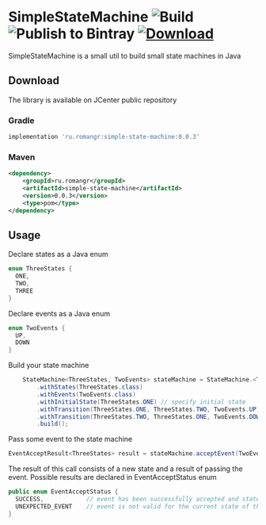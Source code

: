 # SimpleStateMachine ![Build](https://github.com/romangr/SimpleStateMachine/workflows/Build/badge.svg) ![Publish to Bintray](https://github.com/romangr/SimpleStateMachine/workflows/Publish%20to%20Bintray/badge.svg?branch=master&event=release) [ ![Download](https://api.bintray.com/packages/romangr/java-libs/simple-state-machine/images/download.svg?version=0.0.2.1) ](https://bintray.com/romangr/java-libs/simple-state-machine/0.0.3/link)

SimpleStateMachine is a small util to build small state machines in Java

## Download
The library is available on JCenter public repository

### Gradle
```groovy
implementation 'ru.romangr:simple-state-machine:0.0.3'
```

### Maven
```xml
<dependency>
	<groupId>ru.romangr</groupId>
	<artifactId>simple-state-machine</artifactId>
	<version>0.0.3</version>
	<type>pom</type>
</dependency>
```


## Usage

Declare states as a Java enum
```java
enum ThreeStates {
  ONE,
  TWO,
  THREE
}
```

Declare events as a Java enum
```java
enum TwoEvents {
  UP,
  DOWN
}
```

Build your state machine
```java
    StateMachine<ThreeStates, TwoEvents> stateMachine = StateMachine.<ThreeStates, TwoEvents>builder()
        .withStates(ThreeStates.class)                                      // specify a list valid states
        .withEvents(TwoEvents.class)                                        // specify a list valid events
        .withInitialState(ThreeStates.ONE) // specify initial state         // specify an initial state
        .withTransition(ThreeStates.ONE, ThreeStates.TWO, TwoEvents.UP)     // declare some valid transitions
        .withTransition(ThreeStates.TWO, ThreeStates.ONE, TwoEvents.DOWN)
        .build();
```

Pass some event to the state machine
```java
EventAcceptResult<ThreeStates> result = stateMachine.acceptEvent(TwoEvents.UP);
```

The result of this call consists of a new state and a result of passing the event. Possible results are declared in EventAcceptStatus enum
```java
public enum EventAcceptStatus {
  SUCCESS,            // event has been successfully accepted and state machine have made a transition
  UNEXPECTED_EVENT    // event is not valid for the current state of the state machine, the state hasn't changed
}
```
